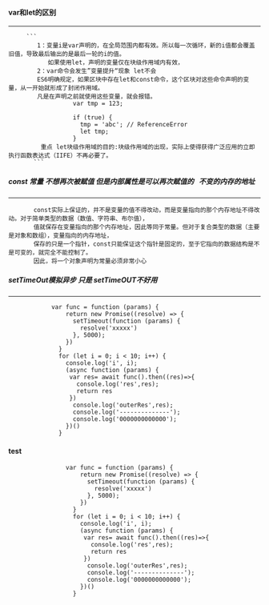 #### var和let的区别
----------------
         ```
            1：变量i是var声明的，在全局范围内都有效。所以每一次循环，新的i值都会覆盖旧值，导致最后输出的是最后一轮的i的值。
               如果使用let，声明的变量仅在块级作用域内有效，
            2：var命令会发生”变量提升“现象 let不会
            ES6明确规定，如果区块中存在let和const命令，这个区块对这些命令声明的变量，从一开始就形成了封闭作用域。
            凡是在声明之前就使用这些变量，就会报错。
                      var tmp = 123;

                      if (true) {
                        tmp = 'abc'; // ReferenceError
                        let tmp;
                      }
             重点 let块级作用域的目的:块级作用域的出现，实际上使得获得广泛应用的立即执行函数表达式（IIFE）不再必要了。
           ```
##### const 常量 不想再次被赋值 但是内部属性是可以再次赋值的   不变的内存的地址
-----------------------------------

           const实际上保证的，并不是变量的值不得改动，而是变量指向的那个内存地址不得改动。对于简单类型的数据（数值、字符串、布尔值），  
           值就保存在变量指向的那个内存地址，因此等同于常量。但对于复合类型的数据（主要是对象和数组），变量指向的内存地址，  
           保存的只是一个指针，const只能保证这个指针是固定的，至于它指向的数据结构是不是可变的，就完全不能控制了。  
           因此，将一个对象声明为常量必须非常小心  

##### setTimeOut模拟异步 只是 setTimeOUT不好用
-------------------------------
                var func = function (params) {
                    return new Promise((resolve) => {
                      setTimeout(function (params) {
                        resolve('xxxxx')
                      }, 5000);
                    })
                  }
                  for (let i = 0; i < 10; i++) {
                    console.log('i', i);
                    (async function (params) {
                     var res= await func().then((res)=>{
                       console.log('res',res);
                       return res
                     })
                      console.log('outerRes',res);
                      console.log('--------------');
                      console.log('0000000000000');
                    })()
                  }
#### test
```
                var func = function (params) {
                    return new Promise((resolve) => {
                      setTimeout(function (params) {
                        resolve('xxxxx')
                      }, 5000);
                    })
                  }
                  for (let i = 0; i < 10; i++) {
                    console.log('i', i);
                    (async function (params) {
                     var res= await func().then((res)=>{
                       console.log('res',res);
                       return res
                     })
                      console.log('outerRes',res);
                      console.log('--------------');
                      console.log('0000000000000');
                    })()
                  }

```
